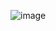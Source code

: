 ![image](https://github.com/securewithsam/Cloud/assets/85324643/f5fbefed-c16f-4664-9097-7d313a2347a5)
